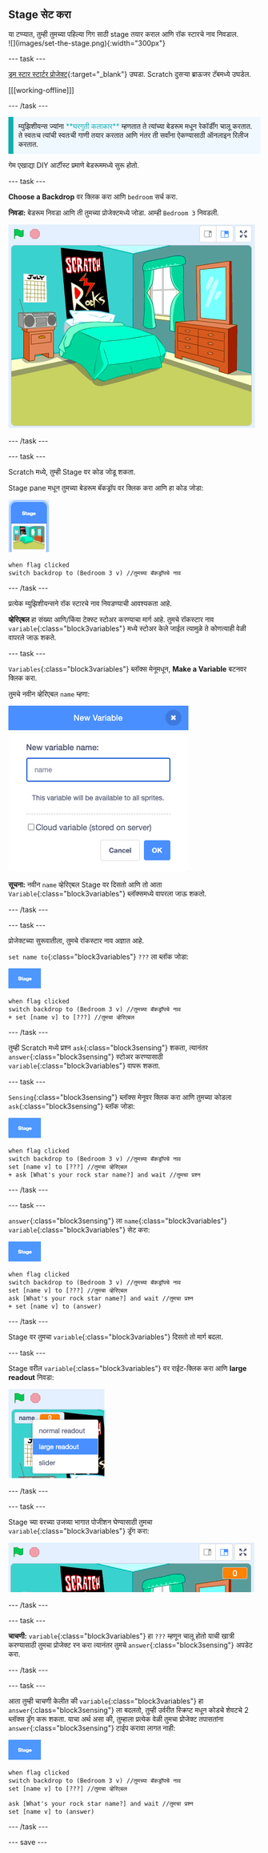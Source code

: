 ## Stage सेट करा

<div style="display: flex; flex-wrap: wrap">
<div style="flex-basis: 200px; flex-grow: 1; margin-right: 15px;">
या टप्प्यात, तुम्ही तुमच्या पहिल्या गिग साठी stage तयार कराल आणि रॉक स्टारचे नाव निवडाल.
</div>
<div>
![](images/set-the-stage.png){:width="300px"}
</div>
</div>

--- task ---

[ड्रम स्टार स्टार्टर प्रोजेक्ट](https://scratch.mit.edu/projects/535783147/editor){:target="_blank"} उघडा. Scratch दुसऱ्या ब्राऊजर टॅबमध्ये उघडेल.

[[[working-offline]]]

--- /task ---

<p style="border-left: solid; border-width:10px; border-color: #0faeb0; background-color: aliceblue; padding: 10px;">
म्युझिशीयन्स ज्यांना <span style="color: #0faeb0">**घरगुती कलाकार**</span> म्हणतात ते त्यांच्या बेडरूम मधून रेकॉर्डींग चालू करतात. ते स्वतःच त्यांची स्वतःची गाणी तयार करतात आणि नंतर ती सर्वांना ऐकण्यासाठी ऑनलाइन रिलीज करतात. 
</p>

गेम एखाद्या DIY आर्टीस्ट प्रमाणे बेडरूममध्ये सुरू होतो.

--- task ---

**Choose a Backdrop** वर क्लिक करा आणि `bedroom` सर्च करा.

**निवडा:** बेडरूम निवडा आणि ती तुमच्या प्रोजेक्टमध्ये जोडा. आम्ही `Bedroom 3` निवडली.

!['Bedroom 3' बॅकड्रॉप दाखवणारा stage.](images/bedroom3.png)

--- /task ---

--- task ---

Scratch मध्ये, तुम्ही Stage वर कोड जोडू शकता.

Stage pane मधून तुमच्या बेडरूम बॅकड्रॉप वर क्लिक करा आणि हा कोड जोडा:

![Stage pane मध्ये बॅकड्रॉप थंबनेल.](images/bedroom-icon.png)

```blocks3
when flag clicked
switch backdrop to (Bedroom 3 v) //तुमच्या बॅकड्रॉपचे नाव
```

--- /task ---

प्रत्येक म्युझिशीयन्सने रॉक स्टारचे नाव निवडण्याची आवश्यकता आहे.

**व्हेरिएबल** हा संख्या आणि/किंवा टेक्स्ट स्टोअर करण्याचा मार्ग आहे. तुमचे रॉकस्टार नाव `variable`{:class="block3variables"} मध्ये स्टोअर केले जाईल त्यामुळे ते कोणत्याही वेळी वापरले जाऊ शकते.

--- task ---

`Variables`{:class="block3variables"} ब्लॉक्स मेनूमधून, **Make a Variable** बटनवर क्लिक करा.

तुमचे नवीन व्हेरिएबल `name` म्हणा:

![टेक्स्ट इनपुट 'name' सह New Variable पॉप अप विंडो.](images/new-variable.png)

**सूचना:** नवीन `name` व्हेरिएबल Stage वर दिसतो आणि तो आता `Variable`{:class="block3variables"} ब्लॉक्समध्ये वापरला जाऊ शकतो.

--- /task ---

--- task ---

प्रोजेक्टच्या सुरूवातीला, तुमचे रॉकस्टार नाव अज्ञात आहे.

`set name to`{:class="block3variables"} `???` ला ब्लॉक जोडा:

![](images/stage-icon.png)

```blocks3
when flag clicked
switch backdrop to (Bedroom 3 v) //तुमच्या बॅकड्रॉपचे नाव
+ set [name v] to [???] //तुमचा व्हेरिएबल
```

--- /task ---

तुम्ही Scratch मध्ये प्रश्न `ask`{:class="block3sensing"} शकता, त्यानंतर `answer`{:class="block3sensing"} स्टोअर करण्यासाठी `variable`{:class="block3variables"} वापरू शकता.

--- task ---

`Sensing`{:class="block3sensing"} ब्लॉक्स मेनूवर क्लिक करा आणि तुमच्या कोडला `ask`{:class="block3sensing"} ब्लॉक जोडा:

![](images/stage-icon.png)

```blocks3
when flag clicked
switch backdrop to (Bedroom 3 v) //तुमच्या बॅकड्रॉपचे नाव
set [name v] to [???] //तुमचा व्हेरिएबल
+ ask [What's your rock star name?] and wait //तुमचा प्रश्न
```

--- /task ---

--- task ---

`answer`{:class="block3sensing"} ला `name`{:class="block3variables"} `variable`{:class="block3variables"} सेट करा:

![](images/stage-icon.png)

```blocks3
when flag clicked
switch backdrop to (Bedroom 3 v) //तुमच्या बॅकड्रॉपचे नाव
set [name v] to [???] //तुमचा व्हेरिएबल
ask [What's your rock star name?] and wait //तुमचा प्रश्न
+ set [name v] to (answer)
```

--- /task ---

Stage वर तुमचा `variable`{:class="block3variables"} दिसतो तो मार्ग बदला.

--- task ---

Stage वरील `variable`{:class="block3variables"} वर राईट-क्लिक करा आणि **large readout** निवडा:

![](images/large-readout.png)

--- /task ---

--- task ---

Stage च्या वरच्या उजव्या भागात पोजीशन घेण्यासाठी तुमचा `variable`{:class="block3variables"} ड्रॅग करा:

![](images/repositioned-variable.png)

--- /task ---

--- task ---

**चाचणी:** `variable`{:class="block3variables"} हा `???` म्हणून चालू होतो याची खात्री करण्यासाठी तुमचा प्रोजेक्ट रन करा त्यानंतर तुमचे `answer`{:class="block3sensing"} अपडेट करा.

--- /task ---

--- task ---

आता तुम्ही चाचणी केलीत की `variable`{:class="block3variables"} हा `answer`{:class="block3sensing"} ला बदलतो, तुम्ही उर्वरीत स्क्रिप्ट मधून कोडचे शेवटचे 2 ब्लॉक्स ड्रॅग करू शकता. याचा अर्थ असा की, तुम्हाला प्रत्येक वेळी तुमचा प्रोजेक्ट तपासतांना `answer`{:class="block3sensing"} टाईप करावा लागत नाही:

![](images/stage-icon.png)

```blocks3
when flag clicked
switch backdrop to (Bedroom 3 v) //तुमच्या बॅकड्रॉपचे नाव
set [name v] to [???] //तुमचा व्हेरिएबल
```

```blocks3
ask [What's your rock star name?] and wait //तुमचा प्रश्न
set [name v] to (answer)
```

--- /task ---

--- save ---
